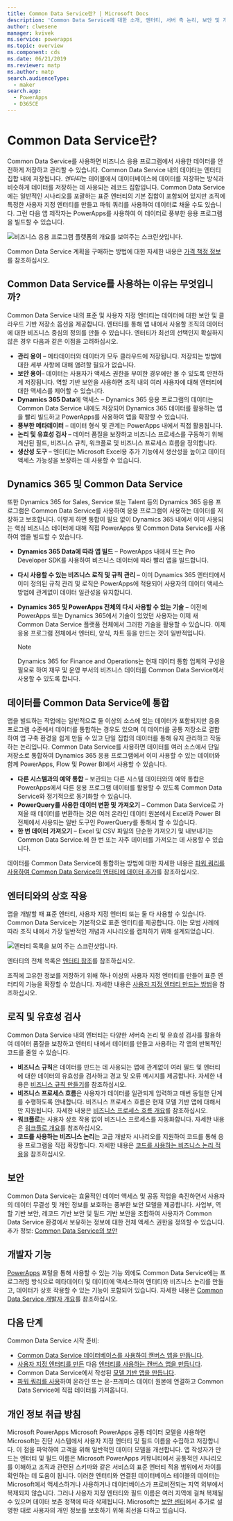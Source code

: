 ```yaml
---
title: Common Data Service란? | Microsoft Docs
description: 'Common Data Service에 대한 소개, 엔터티, 서버 측 논리, 보안 및 개발자 기능.'
author: clwesene
manager: kvivek
ms.service: powerapps
ms.topic: overview
ms.component: cds
ms.date: 06/21/2019
ms.reviewer: matp
ms.author: matp
search.audienceType:
  - maker
search.app:
  - PowerApps
  - D365CE
---
```


# <a name="what-is-common-data-service"></a>Common Data Service란?
Common Data Service를 사용하면 비즈니스 응용 프로그램에서 사용한 데이터를 안전하게 저장하고 관리할 수 있습니다. Common Data Service 내의 데이터는 엔터티 집합 내에 저장됩니다. *엔터티*는 테이블에서 데이터베이스에 데이터를 저장하는 방식과 비슷하게 데이터를 저장하는 데 사용되는 레코드 집합입니다. Common Data Service에는 일반적인 시나리오를 포괄하는 표준 엔터티의 기본 집합이 포함되어 있지만 조직에 특정한 사용자 지정 엔터티를 만들고 파워 쿼리를 사용하여 데이터로 채울 수도 있습니다. 그런 다음 앱 제작자는 PowerApps를 사용하여 이 데이터로 풍부한 응용 프로그램을 빌드할 수 있습니다.

![비즈니스 응용 프로그램 플랫폼의 개요를 보여주는 스크린샷입니다. ](./media/data-platform-cds-intro/platform.png "플랫폼 개요")

Common Data Service 계획을 구매하는 방법에 대한 자세한 내용은 [가격 책정 정보](../../administrator/pricing-billing-skus.md)를 참조하십시오.

## <a name="why-use-common-data-service"></a>Common Data Service를 사용하는 이유는 무엇입니까?
Common Data Service 내의 표준 및 사용자 지정 엔터티는 데이터에 대한 보안 및 클라우드 기반 저장소 옵션을 제공합니다. 엔터티를 통해 앱 내에서 사용할 조직의 데이터에 대한 비즈니스 중심의 정의를 만들 수 있습니다. 엔터티가 최선의 선택인지 확실하지 않은 경우 다음과 같은 이점을 고려하십시오.

* **관리 용이** &ndash; 메타데이터와 데이터가 모두 클라우드에 저장됩니다. 저장되는 방법에 대한 세부 사항에 대해 염려할 필요가 없습니다.
* **보안 용이**&ndash; 데이터는 사용자가 액세스 권한을 부여한 경우에만 볼 수 있도록 안전하게 저장됩니다. 역할 기반 보안을 사용하면 조직 내의 여러 사용자에 대해 엔터티에 대한 액세스를 제어할 수 있습니다.
* **Dynamics 365 Data**에 액세스 &ndash; Dynamics 365 응용 프로그램의 데이터는 Common Data Service 내에도 저장되어 Dynamics 365 데이터를 활용하는 앱을 빨리 빌드하고 PowerApps를 사용하여 앱을 확장할 수 있습니다.
* **풍부한 메타데이터** &ndash; 데이터 형식 및 관계는 PowerApps 내에서 직접 활용됩니다.
* **논리 및 유효성 검사** &ndash; 데이터 품질을 보장하고 비즈니스 프로세스를 구동하기 위해 계산된 필드, 비즈니스 규칙, 워크플로 및 비즈니스 프로세스 흐름을 정의합니다.
* **생산성 도구** &ndash; 엔터티는 Microsoft Excel용 추가 기능에서 생산성을 높이고 데이터 액세스 가능성을 보장하는 데 사용할 수 있습니다.

## <a name="dynamics-365-and-the-common-data-service"></a>Dynamics 365 및 Common Data Service

또한 Dynamics 365 for Sales, Service 또는 Talent 등의 Dynamics 365 응용 프로그램은 Common Data Service를 사용하여 응용 프로그램이 사용하는 데이터를 저장하고 보호합니다. 이렇게 하면 통합이 필요 없이 Dynamics 365 내에서 이미 사용되는 핵심 비즈니스 데이터에 대해 직접 PowerApps 및 Common Data Service를 사용하여 앱을 빌드할 수 있습니다.

* **Dynamics 365 Data에 따라 앱 빌드** &ndash; PowerApps 내에서 또는 Pro Developer SDK를 사용하여 비즈니스 데이터에 따라 빨리 앱을 빌드합니다.
* **다시 사용할 수 있는 비즈니스 로직 및 규칙 관리** &ndash; 이미 Dynamics 365 엔터티에서 이미 정의된 규칙 관리 및 로직은 PowerApps에 적용되어 사용자의 데이터 액세스 방법에 관계없이 데이터 일관성을 유지합니다.
* **Dynamics 365 및 PowerApps 전체의 다시 사용할 수 있는 기술** &ndash; 이전에 PowerApps 또는 Dynamics 365에서 기술이 있었던 사용자는 이제 새 Common Data Service 플랫폼 전체에서 그러한 기술을 활용할 수 있습니다. 이제 응용 프로그램 전체에서 엔터티, 양식, 차트 등을 만드는 것이 일반적입니다.

    > [!NOTE]
    > Dynamics 365 for Finance and Operations는 현재 데이터 통합 업체의 구성을 필요로 하여 재무 및 운영 부서의 비즈니스 데이터를 Common Data Service에서 사용할 수 있도록 합니다.

## <a name="integrating-data-into-the-common-data-service"></a>데이터를 Common Data Service에 통합

앱을 빌드하는 작업에는 일반적으로 둘 이상의 소스에 있는 데이터가 포함되지만 응용 프로그램 수준에서 데이터를 통합하는 경우도 있으며 이 데이터를 공통 저장소로 결합 하여 앱 구축 환경을 쉽게 만들 수 있고 단일 집합의 데이터를 통해 유지 관리하고 작동하는 논리입니다. Common Data Service를 사용하면 데이터를 여러 소스에서 단일 저장소로 통합하여 Dynamics 365 응용 프로그램에서 이미 사용할 수 있는 데이터와 함께 PowerApps, Flow 및 Power BI에서 사용할 수 있습니다.

* **다른 시스템과의 예약 통합** &ndash; 보관되는 다른 시스템 데이터와의 예약 통합은 PowerApps에서 다른 응용 프로그램 데이터를 활용할 수 있도록 Common Data Service와 정기적으로 동기화할 수 있습니다.
* **PowerQuery를 사용한 데이터 변환 및 가져오기** &ndash; Common Data Service로 가져올 때 데이터를 변환하는 것은 여러 온라인 데이터 원본에서 Excel과 Power BI 전체에서 사용되는 일반 도구인 PowerQuery를 통해서 할 수 있습니다.
* **한 번 데이터 가져오기** &ndash; Excel 및 CSV 파일의 단순한 가져오기 및 내보내기는 Common Data Service.에 한 번 또는 자주 데이터를 가져오는 데 사용할 수 있습니다.

데이터를 Common Data Service에 통합하는 방법에 대한 자세한 내용은 [파워 쿼리를 사용하여 Common Data Service의 엔터티에 데이터 추가](data-platform-cds-newentity-pq.md)를 참조하십시오.

## <a name="interacting-with-entities"></a>엔터티와의 상호 작용
앱을 개발할 때 표준 엔터티, 사용자 지정 엔터티 또는 둘 다 사용할 수 있습니다. Common Data Service는 기본적으로 표준 엔터티를 제공합니다. 이는 모범 사례에 따라 조직 내에서 가장 일반적인 개념과 시나리오를 캡처하기 위해 설계되었습니다.

![엔터티 목록을 보여 주는 스크린샷입니다. ](./media/data-platform-cds-intro/entitylist.png "엔터티 목록")

엔터티의 전체 목록은 [엔터티 참조](https://docs.microsoft.com/powerapps/developer/common-data-service/reference/about-entity-reference)를 참조하십시오.

조직에 고유한 정보를 저장하기 위해 하나 이상의 사용자 지정 엔터티를 만들어 표준 엔터티의 기능을 확장할 수 있습니다. 자세한 내용은 [사용자 지정 엔터티 만드는 방법](create-custom-entity.md)을 참조하십시오.

## <a name="logic-and-validation"></a>로직 및 유효성 검사
Common Data Service 내의 엔터티는 다양한 서버측 논리 및 유효성 검사를 활용하여 데이터 품질을 보장하고 엔터티 내에서 데이터를 만들고 사용하는 각 앱의 반복적인 코드를 줄일 수 있습니다.

* **비즈니스 규칙**은 데이터를 만드는 데 사용되는 앱에 관계없이 여러 필드 및 엔터티에 대한 데이터의 유효성을 검사하고 경고 및 오류 메시지를 제공합니다. 자세한 내용은 [비즈니스 규칙 만들기](./data-platform-create-business-rule.md)를 참조하십시오.
* **비즈니스 프로세스 흐름**은 사용자가 데이터를 일관되게 입력하고 매번 동일한 단계를 수행하도록 안내합니다. 비즈니스 프로세스 흐름은 현재 모델 기반 앱에 대해서만 지원됩니다. 자세한 내용은 [비즈니스 프로세스 흐름 개요](/dynamics365/customer-engagement/customize/business-process-flows-overview)를 참조하십시오.
* **워크플로**는 사용자 상호 작용 없이 비즈니스 프로세스를 자동화합니다. 자세한 내용은 [워크플로 개요](/dynamics365/customer-engagement/customize/workflow-processes)를 참조하십시오.
* **코드를 사용하는 비즈니스 논리**는 고급 개발자 시나리오를 지원하여 코드를 통해 응용 프로그램을 직접 확장합니다. 자세한 내용은 [코드를 사용하는 비즈니스 논리 적용](../../developer/common-data-service/apply-business-logic-with-code.md)을 참조하십시오.

## <a name="security"></a>보안
Common Data Service는 효율적인 데이터 액세스 및 공동 작업을 촉진하면서 사용자의 데이터 무결성 및 개인 정보를 보호하는 풍부한 보안 모델을 제공합니다. 사업부, 역할 기반 보안, 레코드 기반 보안 및 필드 기반 보안을 조합하여 사용자가 Common Data Service 환경에서 보유하는 정보에 대한 전체 액세스 권한을 정의할 수 있습니다. 추가 정보: [Common Data Service의 보안](/power-platform/admin/wp-security) 

## <a name="developer-capabilities"></a>개발자 기능
[PowerApps](https://web.powerapps.com/?utm_source=padocs&utm_medium=linkinadoc&utm_campaign=referralsfromdoc) 포털을 통해 사용할 수 있는 기능 외에도 Common Data Service에는 프로그래밍 방식으로 메타데이터 및 데이터에 액세스하여 엔터티와 비즈니스 논리를 만들고, 데이터가 상호 작용할 수 있는 기능이 포함되어 있습니다. 자세한 내용은 [Common Data Service 개발자 개요](../../developer/common-data-service/overview.md)를 참조하십시오.

## <a name="next-steps"></a>다음 단계
Common Data Service 시작 준비:
- [Common Data Service 데이터베이스를 사용하여 캔버스 앱을 만듭니다](../canvas-apps/data-platform-create-app-scratch.md).
- [사용자 지정 엔터티를 만든](create-custom-entity.md) 다음 [엔터티를 사용하는 캔버스 앱을 만듭니다](../canvas-apps/data-platform-create-app.md).
- Common Data Service에서 작성된 [모델 기반 앱을 만듭니다](/powerapps/maker/model-driven-apps/build-first-model-driven-app).
- [파워 쿼리를 사용](./data-platform-cds-newentity-pq.md)하여 온라인 또는 온-프레미스 데이터 원본에 연결하고 Common Data Service에 직접 데이터를 가져옵니다.

## <a name="privacy-notice"></a>개인 정보 취급 방침
Microsoft PowerApps Microsoft PowerApps 공통 데이터 모델을 사용하면 Microsoft는 진단 시스템에서 사용자 지정 엔터티 및 필드 이름을 수집하고 저장합니다. 이 점을 파악하여 고객을 위해 일반적인 데이터 모델을 개선합니다. 앱 작성자가 만드는 엔터티 및 필드 이름은 Microsoft PowerApps 커뮤니티에서 공통적인 시나리오를 이해하고 조직과 관련된 스키마와 같은 서비스의 표준 엔터티 적용 범위에서 차이를 확인하는 데 도움이 됩니다. 이러한 엔터티와 연결된 데이터베이스 테이블의 데이터는 Microsoft에서 액세스하거나 사용하거나 데이터베이스가 프로비전되는 지역 외부에서 복제되지 않습니다. 그러나 사용자 지정 엔터티와 필드 이름은 여러 지역에 걸쳐 복제될 수 있으며 데이터 보존 정책에 따라 삭제됩니다. Microsoft는 [보안 센터](https://www.microsoft.com/trustcenter/Privacy/default.aspx)에서 추가로 설명한 대로 사용자의 개인 정보를 보호하기 위해 최선을 다하고 있습니다.
